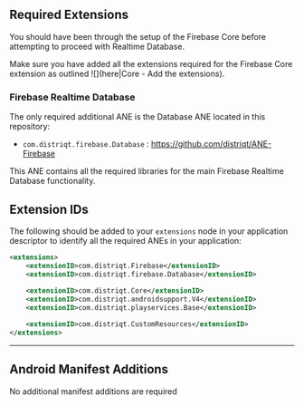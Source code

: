 

## Required Extensions

You should have been through the setup of the Firebase Core before attempting to proceed with Realtime Database.

Make sure you have added all the extensions required for the Firebase Core extension as outlined ![](here|Core - Add the extensions).


### Firebase Realtime Database

The only required additional ANE is the Database ANE located in this repository:

- `com.distriqt.firebase.Database` : https://github.com/distriqt/ANE-Firebase

This ANE contains all the required libraries for the main Firebase Realtime Database functionality.



## Extension IDs

The following should be added to your `extensions` node in your application descriptor to identify all the required ANEs in your application:

```xml
<extensions>
    <extensionID>com.distriqt.Firebase</extensionID>
    <extensionID>com.distriqt.firebase.Database</extensionID>
	
    <extensionID>com.distriqt.Core</extensionID>
    <extensionID>com.distriqt.androidsupport.V4</extensionID>
    <extensionID>com.distriqt.playservices.Base</extensionID>

	<extensionID>com.distriqt.CustomResources</extensionID>
</extensions>
```


---

## Android Manifest Additions

No additional manifest additions are required



